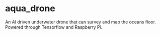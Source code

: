 # aqua_drone
An AI driven underwater drone that can survey and map the oceans floor. Powered through Tensorflow and Raspberry Pi.
